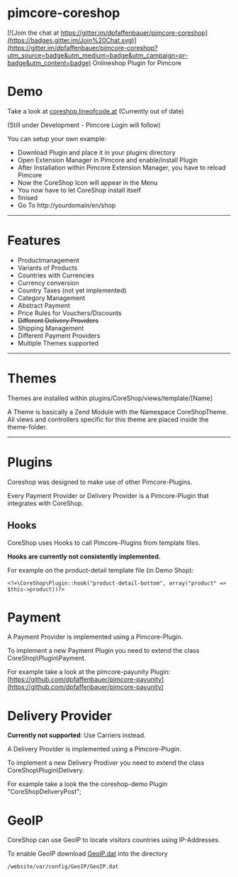 # pimcore-coreshop

[![Join the chat at https://gitter.im/dpfaffenbauer/pimcore-coreshop](https://badges.gitter.im/Join%20Chat.svg)](https://gitter.im/dpfaffenbauer/pimcore-coreshop?utm_source=badge&utm_medium=badge&utm_campaign=pr-badge&utm_content=badge)
Onlineshop Plugin for Pimcore

# Demo
Take a look at [coreshop.lineofcode.at](http://coreshop.lineofcode.at) (Currently out of date)

(Still under Development - Pimcore Login will follow)

You can setup your own example:

* Download Plugin and place it in your plugins directory
* Open Extension Manager in Pimcore and enable/install Plugin
* After Installation within Pimcore Extension Manager, you have to reload Pimcore
* Now the CoreShop Icon will appear in the Menu
* You now have to let CoreShop install itself
* finised
* Go To http://yourdomain/en/shop

___

# Features
* Productmanagement
* Variants of Products
* Countries with Currencies
* Currency conversion
* Country Taxes (not yet implemented)
* Category Management
* Abstract Payment
* Price Rules for Vouchers/Discounts
* ~~Different Delivery Providers~~
* Shipping Management
* Different Payment Providers
* Multiple Themes supported

____

# Themes
Themes are installed within plugins/CoreShop/views/template/[Name]

A Theme is basically a Zend Module with the Namespace CoreShopTheme. All views and controllers specific for this theme are placed inside the theme-folder.

____

# Plugins
Coreshop was designed to make use of other Pimcore-Plugins. 

Every Payment Provider or Delivery Provider is a Pimcore-Plugin that integrates with CoreShop.

## Hooks
CoreShop uses Hooks to call Pimcore-Plugins from template files.

**Hooks are currently not consistently implemented.**

For example on the product-detail template file (in Demo Shop):

```
<?=\CoreShop\Plugin::hook("product-detail-bottom", array("product" => $this->product))?>
```

# Payment
A Payment Provider is implemented using a Pimcore-Plugin.

To implement a new Payment Plugin you need to extend the class CoreShop\Plugin\Payment.

For example take a look at the pimcore-payunity Plugin: [https://github.com/dpfaffenbauer/pimcore-payunity](https://github.com/dpfaffenbauer/pimcore-payunity)

# Delivery Provider
**Currently not supported**: Use Carriers instead.

A Delivery Provider is implemented using a Pimcore-Plugin.

To implement a new Delivery Prodiver you need to extend the class CoreShop\Plugin\Delivery.

For example take a look the the coreshop-demo Plugin "CoreShopDeliveryPost";

# GeoIP
CoreShop can use GeoIP to locate visitors countries using IP-Addresses.

To enable GeoIP download [GeoIP.dat](http://geolite.maxmind.com/download/geoip/database/GeoLiteCountry/GeoIP.dat.gz) into the directory 

```
/website/var/config/GeoIP/GeoIP.dat
```